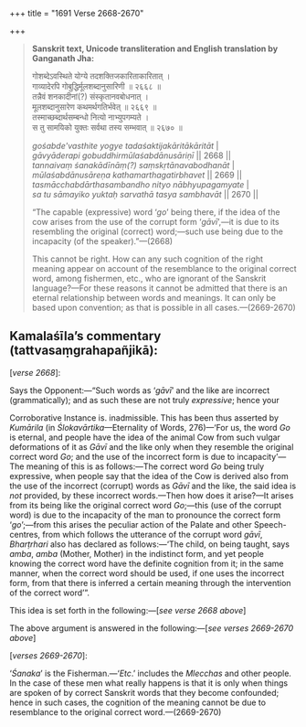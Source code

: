 +++
title = "1691 Verse 2668-2670"

+++
> **Sanskrit text, Unicode transliteration and English translation by Ganganath Jha:** 
>
> गोशब्देऽवस्थिते योग्ये तदशक्तिजकारिताकारितात् ।  
> गाव्यादेरपि गोबुद्धिर्मूलशब्दानुसारिणी ॥ २६६८ ॥  
> तन्नैवं शनकादीनां(?) संस्कृतानवबोधनात् ।  
> मूलशब्दानुसारेण कथमर्थगतिर्भवेत् ॥ २६६९ ॥  
> तस्माच्छब्दार्थसम्बन्धो नित्यो नाभ्युपगम्यते ।  
> स तु सामयिको युक्तः सर्वथा तस्य सम्भवात् ॥ २६७० ॥ 
>
> *gośabde'vasthite yogye tadaśaktijakāritākāritāt* \|  
> *gāvyāderapi gobuddhirmūlaśabdānusāriṇī* \|\| 2668 \|\|  
> *tannaivaṃ śanakādīnāṃ(?) saṃskṛtānavabodhanāt* \|  
> *mūlaśabdānusāreṇa kathamarthagatirbhavet* \|\| 2669 \|\|  
> *tasmācchabdārthasambandho nityo nābhyupagamyate* \|  
> *sa tu sāmayiko yuktaḥ sarvathā tasya sambhavāt* \|\| 2670 \|\| 
>
> “The capable (expressive) word ‘*go*’ being there, if the idea of the cow arises from the use of the corrupt form ‘*gāvī*’,—it is due to its resembling the original (correct) word;—such use being due to the incapacity (of the speaker).”—(2668) 
>
> This cannot be right. How can any such cognition of the right meaning appear on account of the resemblance to the original correct word, among fishermen, etc., who are ignorant of the Sanskrit language?—For these reasons it cannot be admitted that there is an eternal relationship between words and meanings. It can only be based upon convention; as that is possible in all cases.—(2669-2670)



## Kamalaśīla’s commentary (tattvasaṃgrahapañjikā):

[*verse 2668*]:

Says the Opponent:—“Such words as ‘*gāvī*’ and the like are incorrect (grammatically); and as such these are not truly *expressive*; hence your

Corroborative Instance is. inadmissible. This has been thus asserted by *Kumārila* (in *Ślokavārtika*—Eternality of Words, 276)—‘For us, the word *Go* is eternal, and people have the idea of the animal Cow from such vulgar deformations of it as *Gāvī* and the like only when they resemble the original correct word *Go*; and the use of the incorrect form is due to incapacity’—The meaning of this is as follows:—The correct word *Go* being truly expressive, when people say that the idea of the Cow is derived also from the use of the incorrect (corrupt) words as *Gāvī* and the like, the said idea is *not* provided, by these incorrect words.—Then how does it arise?—It arises from its being like the original correct word *Go*;—this (use of the corrupt word) is due to the incapacity of the man to pronounce the correct form ‘*go*’;—from this arises the peculiar action of the Palate and other Speech-centres, from which follows the utterance of the corrupt word *gāvī*, *Bharṭrhari* also has declared as follows:—‘The child, on being taught, says *amba*, *amba* (Mother, Mother) in the indistinct form, and yet people knowing the correct word have the definite cognition from it; in the same manner, when the correct word should be used, if one uses the incorrect form, from that there is inferred a certain meaning through the intervention of the correct word’”.

This idea is set forth in the following:—[*see verse 2668* *above*]

The above argument is answered in the following:—[*see verses 2669-2670 above*]

[*verses 2669-2670*]:

‘*Śanaka*’ is the Fisherman.—‘*Etc*.’ includes the *Mlecchas* and other people. In the case of these men what really happens is that it is only when things are spoken of by correct Sanskrit words that they become confounded; hence in such cases, the cognition of the meaning cannot be due to resemblance to the original correct word.—(2669-2670)


